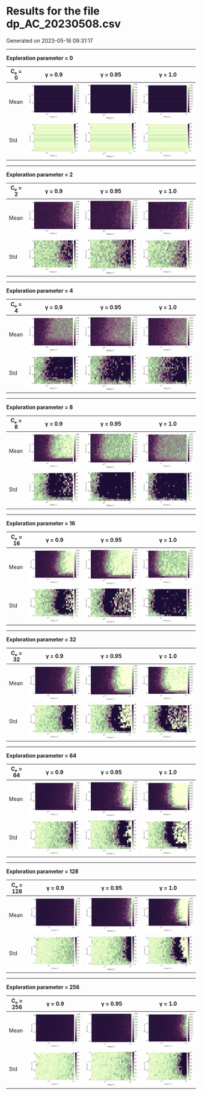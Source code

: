 # Results for the file dp_AC_20230508.csv 

Generated on 2023-05-16 09:31:17

---

**Exploration parameter = 0**

| Cₚ = 0 | γ = 0.9 | γ = 0.95 | γ = 1.0 | 
| --- | --- | --- | --- | 
| Mean | ![](fig/dp_AC/mean_g_0.9_cp_0.png) | ![](fig/dp_AC/mean_g_0.95_cp_0.png) | ![](fig/dp_AC/mean_g_1.0_cp_0.png) | 
| Std | ![](fig/dp_AC/std_g_0.9_cp_0.png) | ![](fig/dp_AC/std_g_0.95_cp_0.png) | ![](fig/dp_AC/std_g_1.0_cp_0.png) | 

---

**Exploration parameter = 2**

| Cₚ = 2 | γ = 0.9 | γ = 0.95 | γ = 1.0 | 
| --- | --- | --- | --- | 
| Mean | ![](fig/dp_AC/mean_g_0.9_cp_2.png) | ![](fig/dp_AC/mean_g_0.95_cp_2.png) | ![](fig/dp_AC/mean_g_1.0_cp_2.png) | 
| Std | ![](fig/dp_AC/std_g_0.9_cp_2.png) | ![](fig/dp_AC/std_g_0.95_cp_2.png) | ![](fig/dp_AC/std_g_1.0_cp_2.png) | 

---

**Exploration parameter = 4**

| Cₚ = 4 | γ = 0.9 | γ = 0.95 | γ = 1.0 | 
| --- | --- | --- | --- | 
| Mean | ![](fig/dp_AC/mean_g_0.9_cp_4.png) | ![](fig/dp_AC/mean_g_0.95_cp_4.png) | ![](fig/dp_AC/mean_g_1.0_cp_4.png) | 
| Std | ![](fig/dp_AC/std_g_0.9_cp_4.png) | ![](fig/dp_AC/std_g_0.95_cp_4.png) | ![](fig/dp_AC/std_g_1.0_cp_4.png) | 

---

**Exploration parameter = 8**

| Cₚ = 8 | γ = 0.9 | γ = 0.95 | γ = 1.0 | 
| --- | --- | --- | --- | 
| Mean | ![](fig/dp_AC/mean_g_0.9_cp_8.png) | ![](fig/dp_AC/mean_g_0.95_cp_8.png) | ![](fig/dp_AC/mean_g_1.0_cp_8.png) | 
| Std | ![](fig/dp_AC/std_g_0.9_cp_8.png) | ![](fig/dp_AC/std_g_0.95_cp_8.png) | ![](fig/dp_AC/std_g_1.0_cp_8.png) | 

---

**Exploration parameter = 16**

| Cₚ = 16 | γ = 0.9 | γ = 0.95 | γ = 1.0 | 
| --- | --- | --- | --- | 
| Mean | ![](fig/dp_AC/mean_g_0.9_cp_16.png) | ![](fig/dp_AC/mean_g_0.95_cp_16.png) | ![](fig/dp_AC/mean_g_1.0_cp_16.png) | 
| Std | ![](fig/dp_AC/std_g_0.9_cp_16.png) | ![](fig/dp_AC/std_g_0.95_cp_16.png) | ![](fig/dp_AC/std_g_1.0_cp_16.png) | 

---

**Exploration parameter = 32**

| Cₚ = 32 | γ = 0.9 | γ = 0.95 | γ = 1.0 | 
| --- | --- | --- | --- | 
| Mean | ![](fig/dp_AC/mean_g_0.9_cp_32.png) | ![](fig/dp_AC/mean_g_0.95_cp_32.png) | ![](fig/dp_AC/mean_g_1.0_cp_32.png) | 
| Std | ![](fig/dp_AC/std_g_0.9_cp_32.png) | ![](fig/dp_AC/std_g_0.95_cp_32.png) | ![](fig/dp_AC/std_g_1.0_cp_32.png) | 

---

**Exploration parameter = 64**

| Cₚ = 64 | γ = 0.9 | γ = 0.95 | γ = 1.0 | 
| --- | --- | --- | --- | 
| Mean | ![](fig/dp_AC/mean_g_0.9_cp_64.png) | ![](fig/dp_AC/mean_g_0.95_cp_64.png) | ![](fig/dp_AC/mean_g_1.0_cp_64.png) | 
| Std | ![](fig/dp_AC/std_g_0.9_cp_64.png) | ![](fig/dp_AC/std_g_0.95_cp_64.png) | ![](fig/dp_AC/std_g_1.0_cp_64.png) | 

---

**Exploration parameter = 128**

| Cₚ = 128 | γ = 0.9 | γ = 0.95 | γ = 1.0 | 
| --- | --- | --- | --- | 
| Mean | ![](fig/dp_AC/mean_g_0.9_cp_128.png) | ![](fig/dp_AC/mean_g_0.95_cp_128.png) | ![](fig/dp_AC/mean_g_1.0_cp_128.png) | 
| Std | ![](fig/dp_AC/std_g_0.9_cp_128.png) | ![](fig/dp_AC/std_g_0.95_cp_128.png) | ![](fig/dp_AC/std_g_1.0_cp_128.png) | 

---

**Exploration parameter = 256**

| Cₚ = 256 | γ = 0.9 | γ = 0.95 | γ = 1.0 | 
| --- | --- | --- | --- | 
| Mean | ![](fig/dp_AC/mean_g_0.9_cp_256.png) | ![](fig/dp_AC/mean_g_0.95_cp_256.png) | ![](fig/dp_AC/mean_g_1.0_cp_256.png) | 
| Std | ![](fig/dp_AC/std_g_0.9_cp_256.png) | ![](fig/dp_AC/std_g_0.95_cp_256.png) | ![](fig/dp_AC/std_g_1.0_cp_256.png) | 

